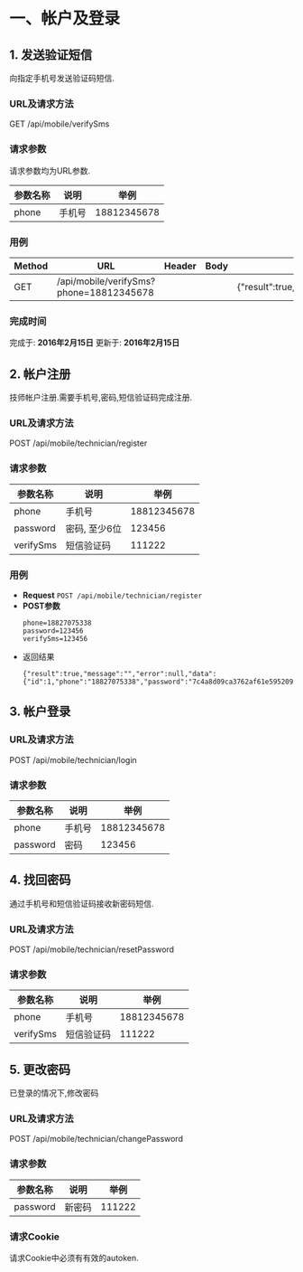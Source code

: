 # 一、帐户及登录

## 1. 发送验证短信
向指定手机号发送验证码短信.
### URL及请求方法
GET /api/mobile/verifySms
### 请求参数
请求参数均为URL参数.

| 参数名称 | 说明 | 举例 |
| ------ | ---- | --- |
| phone | 手机号 | 18812345678 |

### 用例


| Method | URL | Header | Body | Result |
| ------ | --- | ------ | ---- | ------ |
| GET | /api/mobile/verifySms?phone=18812345678 | | | {"result":true,"message":"","error":null,"data":null} |

### 完成时间
完成于: **2016年2月15日**
更新于: **2016年2月15日**


## 2. 帐户注册
技师帐户注册.需要手机号,密码,短信验证码完成注册.
### URL及请求方法
POST /api/mobile/technician/register
### 请求参数

| 参数名称 | 说明 | 举例 |
| ------ | ---- | --- |
| phone | 手机号 | 18812345678 |
| password | 密码, 至少6位 | 123456 |
| verifySms| 短信验证码 | 111222 |

### 用例

* **Request** `POST /api/mobile/technician/register`
* **POST参数**
    ```
    phone=18827075338
    password=123456
    verifySms=123456
    ```
* 返回结果
    ```
    {"result":true,"message":"","error":null,"data":{"id":1,"phone":"18827075338","password":"7c4a8d09ca3762af61e59520943dc26494f8941b","name":null,"gender":null,"avatar":null,"idNo":null,"idPhoto":null,"bank":null,"bankAddress":null,"bankCardNo":null,"verifyAt":null,"lastLoginAt":null,"lastLoginIp":null,"createAt":1455592936660,"star":0,"voteRate":0.0,"status":"NOTVERIFIED","activated":false,"banned":false,"available":false}}
    ```

## 3. 帐户登录
### URL及请求方法
POST /api/mobile/technician/login
### 请求参数

| 参数名称 | 说明 | 举例 |
| ------ | ---- | --- |
| phone | 手机号 | 18812345678 |
| password| 密码 | 123456 |

## 4. 找回密码
通过手机号和短信验证码接收新密码短信.
### URL及请求方法
POST /api/mobile/technician/resetPassword
### 请求参数

| 参数名称 | 说明 | 举例 |
| ------ | ---- | --- |
| phone | 手机号 | 18812345678 |
| verifySms| 短信验证码 | 111222 |

## 5. 更改密码
已登录的情况下,修改密码
### URL及请求方法
POST /api/mobile/technician/changePassword
### 请求参数

| 参数名称 | 说明 | 举例 |
| ------ | ---- | --- |
| password| 新密码 | 111222 |

### 请求Cookie
请求Cookie中必须有有效的autoken.

